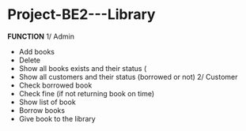 # Project-BE2---Library

**FUNCTION**
  1/ Admin
  - Add books
  - Delete
  - Show all books exists and their status (
  - Show all customers and their status (borrowed or not)
  2/ Customer
  - Check borrowed book
  - Check fine (if not returning book on time)
  - Show list of book
  - Borrow books
  - Give book to the library
